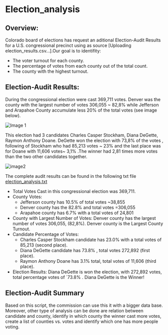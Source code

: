 # Election_analysis



## Overview:
Colorado board of elections has request an aditional Election-Audit Results for a U.S. congressional precinct using as source [Uploading election_results.csv…].Our goal is to identifity:

- The voter turnout for each county.
- The percentage of votes from each county out of the total count.
- The county with the highest turnout.

## Election-Audit Results:

During the congressional election were cast 369,711 votes. Denver was the county with the largest number of votes 306,055 ~ 82,8% while Jefferson and Arapahoe County accumulate less 20% of the total votes (see image below).

![Image 1](https://user-images.githubusercontent.com/120151872/212203512-bedd053a-67ca-4d16-824e-1089319160c1.PNG)

This election had 3 candidates  Charles Casper Stockham,  Diana DeGette, Raymon Anthony Doane. DeGette won the election with 73,8% of the votes , following of Stockham who had 85,213 votes ~ 23%  and the last place was for Doane with 11,606 votes~ 3,1% .The winner had 2,81 times more votes than the two other candidates together. 

![image2](https://user-images.githubusercontent.com/120151872/212204443-16a1b388-79ca-4bff-a62b-b1045423e4cc.PNG)

The complete audit results  can be found in the following txt file [election_analysis.txt](https://github.com/majo84ec/Election_analysis/files/10407146/election_analysis.txt)

- Total Votes Cast in this congressional election was 369,711.
- County Votes:
  * Jefferson county has 10.5% of total votes ~38,855
  *  Denver county has the 82.8% and total votes =306,055
  *  Arapahoe county has 6.7%  with a total votes of 24,801 
- County with Largest Number of Votes: Denver county has the largest number of votes 306,055, (82,8%). Denver county is the Largest County Turnout.
- Candidate Percentage of Votes:
    * Charles Casper Stockham candidate has 23.0%  with a total votes of 85,213 (second place).
    * Diana DeGette candidate has 73.8% , total votes 272,892 (first place).
    * Raymon Anthony Doane has 3.1% total, total votes of 11,606 (third place).
- Election Results: Diana DeGette is won the election, with 272,892 votes, total percentage votes of `73.8% . Diana DeGette is the Winner!

## Election-Audit Summary
Based on this script, the commission can use this it with a bigger data base. Moreover, other type of analysis can be done are relation between candidate and county, identify in which county the winner cast more votes, create a list of counties vs. votes and identify which one has more people voting.

